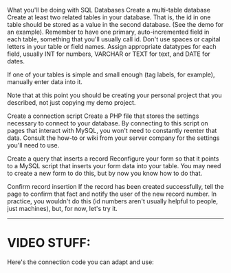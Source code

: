 What you'll be doing with SQL Databases
Create a multi-table database
Create at least two related tables in your database. That is, the id in one table should be stored as a value in the second database. (See the demo for an example). Remember to have one primary, auto-incremented field in each table, something that you'll usually call id. Don't use spaces or capital letters in your table or field names. Assign appropriate datatypes for each field, usually INT for numbers, VARCHAR or TEXT for text, and DATE for dates.

If one of your tables is simple and small enough (tag labels, for example), manually enter data into it.

Note that at this point you should be creating your personal project that you described, not just copying my demo project.

Create a connection script
Create a PHP file that stores the settings necessary to connect to your database. By connecting to this script on pages that interact with MySQL, you won't need to constantly reenter that data. Consult the how-to or wiki from your server company for the settings you'll need to use.

Create a query that inserts a record
Reconfigure your form so that it points to a MySQL script that inserts your form data into your table. You may need to create a new form to do this, but by now you know how to do that.

Confirm record insertion
If the record has been created successfully, tell the page to confirm that fact and notify the user of the new record number. In practice, you wouldn't do this (id numbers aren't usually helpful to people, just machines), but, for now, let's try it.


--------
<h1>VIDEO STUFF:</h1>

Here's the connection code you can adapt and use:

<?php
$user = "your_user_name";
$db = "your_db_name";
$host = "mysql.site.com";
$pw = "xyz123";
$conn = mysqli_connect($host, $user, $pw, $db);
// Check connection
if (!$conn) {
 die("Connection failed: " . mysqli_connect_error());
}
//echo "Connected successfully";
?>
